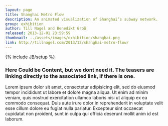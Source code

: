 ```yaml
---
layout: page
title: Shanghai Metro Flow
description: An animated visualization of Shanghai’s subway network.
group: exhibition
author: Till Nagel and Benedikt Groß
released: 2013-12-01 23:59:59
thumbnail: ../assets/images/exhibition/shanghai.png
link: http://tillnagel.com/2013/12/shanghai-metro-flow/
---
```


{% include JB/setup %}

### Here Could be Content, but we dont need it. The teasers are linking directly to the associated link, if there is one.
Lorem ipsum dolor sit amet, consectetur adipisicing elit, sed do eiusmod tempor incididunt ut labore et dolore magna aliqua. Ut enim ad minim veniam, quis nostrud exercitation ullamco laboris nisi ut aliquip ex ea commodo consequat. Duis aute irure dolor in reprehenderit in voluptate velit esse cillum dolore eu fugiat nulla pariatur. Excepteur sint occaecat cupidatat non proident, sunt in culpa qui officia deserunt mollit anim id est laborum.